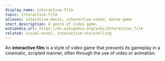 ```yaml
---
display_name: interactive-film
topic: interactive-film
aliases: interative-movie, interactive-video, movie-game
short_description: A genre of video game.
wikipedia_url: https://en.wikipedia.org/wiki/Interactive_film
related: visual-novel, interactive-storytelling
---
```

An **interactive film** is a style of video game that presents its gameplay in a cinematic, scripted manner, often through the use of video or animation.